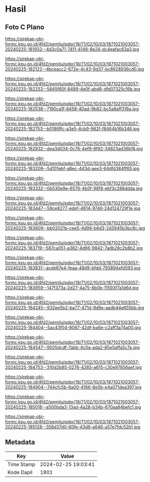 # Hasil

## Foto C Plano

https://sirekap-obj-formc.kpu.go.id/4fd2/pemilu/pdpr/18/71/02/10/03/1871021003057-20240225-181932--4d3c0a71-7411-4148-8e24-dc4eafac63a3.jpg

https://sirekap-obj-formc.kpu.go.id/4fd2/pemilu/pdpr/18/71/02/10/03/1871021003057-20240225-182122--4bceacc2-672e-4c43-9d37-bc8928936cd0.jpg

https://sirekap-obj-formc.kpu.go.id/4fd2/pemilu/pdpr/18/71/02/10/03/1871021003057-20240225-182253--5845f65f-8489-4e0f-abd8-dfd07325c16b.jpg

https://sirekap-obj-formc.kpu.go.id/4fd2/pemilu/pdpr/18/71/02/10/03/1871021003057-20240225-182538--7190ca1f-8458-40ad-9b82-bc5a8aff319a.jpg

https://sirekap-obj-formc.kpu.go.id/4fd2/pemilu/pdpr/18/71/02/10/03/1871021003057-20240225-182753--b0186ffc-a3e5-4cb9-982f-f8464b16b346.jpg

https://sirekap-obj-formc.kpu.go.id/4fd2/pemilu/pdpr/18/71/02/10/03/1871021003057-20240225-182932--dea3d034-0c76-4ef9-8f92-34823ad36b18.jpg

https://sirekap-obj-formc.kpu.go.id/4fd2/pemilu/pdpr/18/71/02/10/03/1871021003057-20240225-183209--5d101ebf-a8ec-443d-aee3-64dfd384ff65.jpg

https://sirekap-obj-formc.kpu.go.id/4fd2/pemilu/pdpr/18/71/02/10/03/1871021003057-20240225-183332--0b530e9e-6576-4b0f-98f8-ebf3c288ddda.jpg

https://sirekap-obj-formc.kpu.go.id/4fd2/pemilu/pdpr/18/71/02/10/03/1871021003057-20240225-183447--59ce8277-ede1-4614-9746-24d124729f1e.jpg

https://sirekap-obj-formc.kpu.go.id/4fd2/pemilu/pdpr/18/71/02/10/03/1871021003057-20240225-183609--bb02021b-cee5-4d99-b6d3-2d3945b3bc8c.jpg

https://sirekap-obj-formc.kpu.go.id/4fd2/pemilu/pdpr/18/71/02/10/03/1871021003057-20240225-183719--587ca051-a382-4d66-9842-7adb28c2b8b2.jpg

https://sirekap-obj-formc.kpu.go.id/4fd2/pemilu/pdpr/18/71/02/10/03/1871021003057-20240225-183831--aceb67e4-feaa-48d9-bfdd-793894efd593.jpg

https://sirekap-obj-formc.kpu.go.id/4fd2/pemilu/pdpr/18/71/02/10/03/1871021003057-20240225-183959--147f373a-2d27-4a75-8b0b-11593f7a1d6d.jpg

https://sirekap-obj-formc.kpu.go.id/4fd2/pemilu/pdpr/18/71/02/10/03/1871021003057-20240225-184245--932ee5b2-ba77-471d-9d8e-aadb44e655bb.jpg

https://sirekap-obj-formc.kpu.go.id/4fd2/pemilu/pdpr/18/71/02/10/03/1871021003057-20240225-184404--5ac43f04-8067-42df-ba6e-c2aff3a74a00.jpg

https://sirekap-obj-formc.kpu.go.id/4fd2/pemilu/pdpr/18/71/02/10/03/1871021003057-20240225-184547--9505dcdf-7abb-4c0a-ada2-85e5affa5c7e.jpg

https://sirekap-obj-formc.kpu.go.id/4fd2/pemilu/pdpr/18/71/02/10/03/1871021003057-20240225-184753--310d2b85-0276-4265-a615-c30e97856aef.jpg

https://sirekap-obj-formc.kpu.go.id/4fd2/pemilu/pdpr/18/71/02/10/03/1871021003057-20240225-184904--744cfc5b-6a00-4166-8e5b-e4a071dea397.jpg

https://sirekap-obj-formc.kpu.go.id/4fd2/pemilu/pdpr/18/71/02/10/03/1871021003057-20240225-185018--a500bda3-13ad-4a28-b34b-670aa84befc1.jpg

https://sirekap-obj-formc.kpu.go.id/4fd2/pemilu/pdpr/18/71/02/10/03/1871021003057-20240225-185128--358d37d0-60fe-43d6-a646-a57e7fdc52b1.jpg


## Metadata

| Key        | Value               |
| ---------- | ------------------- |
| Time Stamp | 2024-02-25 19:03:41 |
| Kode Dapil | 1801                |



